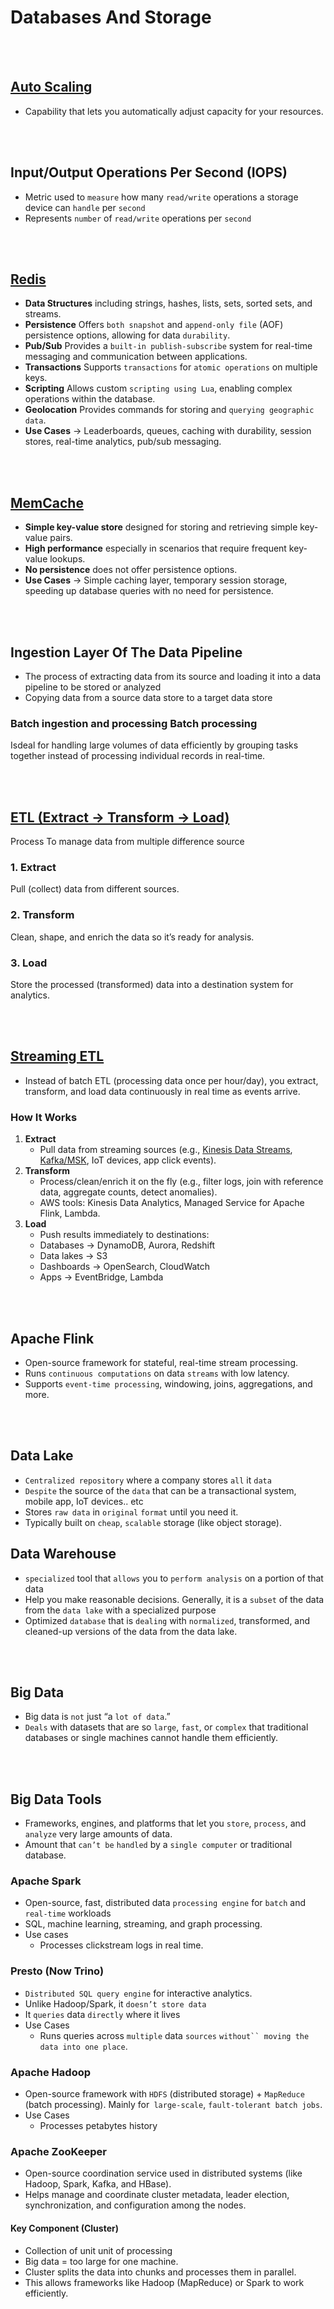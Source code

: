 # Databases And Storage

<br><br>

## [Auto Scaling](#auto-scaling)
* Capability that lets you automatically adjust capacity for your resources.

<br><br>

## Input/Output Operations Per Second (IOPS)
* Metric used to `measure` how many `read/write` operations a storage device can `handle` per `second`
* Represents `number` of `read/write` operations per `second`

<br><br>

## [Redis](#redis)
* **Data Structures** including strings, hashes, lists, sets, sorted sets, and streams.
* **Persistence** Offers `both snapshot` and `append-only file` (AOF) persistence options, allowing for data `durability`.
* **Pub/Sub** Provides a `built-in publish-subscribe` system for real-time messaging and communication between applications.
* **Transactions** Supports `transactions` for `atomic operations` on multiple keys.
* **Scripting** Allows custom `scripting using Lua`, enabling complex operations within the database.
* **Geolocation** Provides commands for storing and `querying geographic data`.
* **Use Cases** → Leaderboards, queues, caching with durability, session stores, real-time analytics, pub/sub messaging.

<br><br>

## [MemCache](#memcache)
* **Simple key-value store** designed for storing and retrieving simple key-value pairs.
* **High performance** especially in scenarios that require frequent key-value lookups.
* **No persistence** does not offer persistence options.
* **Use Cases** → Simple caching layer, temporary session storage, speeding up database queries with no need for persistence.

<br><br>

## Ingestion Layer Of The Data Pipeline
* The process of extracting data from its source and loading it into a data pipeline to be stored or analyzed
* Copying data from a source data store to a target data store

### Batch ingestion and processing Batch processing 
Isdeal for handling large volumes of data efficiently by grouping tasks together instead of processing individual records in real-time.

<br><br>

## [ETL (Extract → Transform → Load)](#etl)
Process To manage data from multiple difference source
### 1. Extract
Pull (collect) data from different sources.

### 2. Transform
Clean, shape, and enrich the data so it’s ready for analysis.

### 3. Load
Store the processed (transformed) data into a destination system for analytics.

<br><br>

## [Streaming ETL](#streaming-etl)
* Instead of batch ETL (processing data once per hour/day), you extract, transform, and load data continuously in real time as events arrive.

### How It Works
1. **Extract** 
    * Pull data from streaming sources (e.g., [Kinesis Data Streams](), [Kafka/MSK](), IoT devices, app click events).
2. **Transform** 
    * Process/clean/enrich it on the fly (e.g., filter logs, join with reference data, aggregate counts, detect anomalies).
    * AWS tools: Kinesis Data Analytics, Managed Service for Apache Flink, Lambda.
3. **Load** 
    * Push results immediately to destinations:
    * Databases → DynamoDB, Aurora, Redshift
    * Data lakes → S3
    * Dashboards → OpenSearch, CloudWatch
    * Apps → EventBridge, Lambda

<br><br>

## Apache Flink
* Open-source framework for stateful, real-time stream processing.
* Runs `continuous computations` on data `streams` with low latency.
* Supports `event-time processing`, windowing, joins, aggregations, and more.

<br><br>

## Data Lake
* `Centralized repository` where a company stores `all` it `data`
* `Despite` the source of the `data` that can be a transactional system, mobile app, IoT devices.. etc
* Stores `raw data` in `original` `format` until you need it.
* Typically built on `cheap`, `scalable` storage (like object storage).

## Data Warehouse
* `specialized` tool that `allows` you to `perform analysis` on a portion of that data
* Help you make reasonable decisions. Generally, it is a `subset` of the data from the `data lake` with a specialized purpose
* Optimized `database` that is `dealing` with `normalized`, transformed, and cleaned-up versions of the data from the data lake.

<br><br>

## Big Data
* Big data is `not` just “a `lot of data`.”
* `Deals` with datasets that are so `large`, `fast`, or `complex` that traditional databases or single machines cannot handle them efficiently.

<br><br>

## Big Data Tools
* Frameworks, engines, and platforms that let you `store`, `process`, and `analyze` very large amounts of data.
* Amount that `can’t be` `handled` by a `single computer` or traditional database.

### Apache Spark
* Open-source, fast, distributed data `processing engine` for `batch` and `real-time` workloads
* SQL, machine learning, streaming, and graph processing.
* Use cases
    * Processes clickstream logs in real time.

### Presto (Now Trino)
* `Distributed SQL query engine` for interactive analytics.
* Unlike Hadoop/Spark, it `doesn’t store data`
* It `queries` data `directly` where it lives
* Use Cases
    * Runs queries across `multiple` data `sources` `without`` moving the data into one place`.

### Apache Hadoop
* Open-source framework with `HDFS` (distributed storage) + `MapReduce` (batch processing). Mainly for` large-scale`, `fault-tolerant batch jobs`.
* Use Cases 
    * Processes petabytes history

### Apache ZooKeeper
* Open-source coordination service used in distributed systems (like Hadoop, Spark, Kafka, and HBase).
* Helps manage and coordinate cluster metadata, leader election, synchronization, and configuration among the nodes.

#### Key Component (Cluster)
* Collection of unit unit of processing
* Big data = too large for one machine.
* Cluster splits the data into chunks and processes them in parallel.
* This allows frameworks like Hadoop (MapReduce) or Spark to work efficiently.

<br><br>